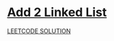 <h1><a href="https://leetcode.com/problems/add-two-numbers/" target="_blank">Add 2 Linked List</a></h1>



[LEETCODE SOLUTION](https://leetcode.com/problems/add-two-numbers/solutions/4809399/add-two-numbers-optimal-easy-to-understand-efficient-c-solution)